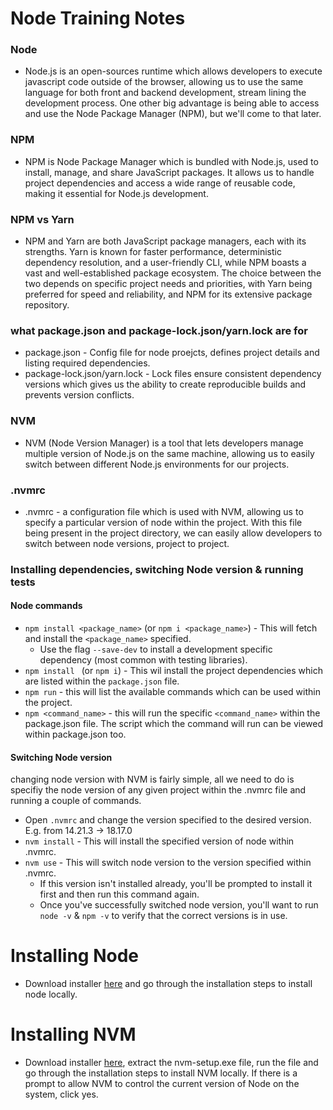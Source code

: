 # Node Training Notes

### **Node**
  - Node.js is an open-sources runtime which allows developers to execute javascript code outside of the browser, allowing us to use the same language for both front and backend development, stream lining the development process. One other big advantage is being able to access and use the Node Package Manager (NPM), but we'll come to that later.
### **NPM**
  - NPM is Node Package Manager which is bundled with Node.js, used to install, manage, and share JavaScript packages. It allows us to handle project dependencies and access a wide range of reusable code, making it essential for Node.js development.
### **NPM vs Yarn**
  - NPM and Yarn are both JavaScript package managers, each with its strengths. Yarn is known for faster performance, deterministic dependency resolution, and a user-friendly CLI, while NPM boasts a vast and well-established package ecosystem. The choice between the two depends on specific project needs and priorities, with Yarn being preferred for speed and reliability, and NPM for its extensive package repository.
### **what package.json and package-lock.json/yarn.lock are for**
  - package.json - Config file for node proejcts, defines project details and listing required dependencies.
  - package-lock.json/yarn.lock - Lock files ensure consistent dependency versions which gives us the ability to create reproducible builds and prevents version conflicts.
### **NVM**
  - NVM (Node Version Manager) is a tool that lets developers manage multiple version of Node.js on the same machine, allowing us to easily switch between different Node.js environments for our projects.
### **.nvmrc**
  - .nvmrc - a configuration file which is used with NVM, allowing us to specify a particular version of node within the project. With this file being present in the project directory, we can easily allow developers to switch between node versions, project to project.
### **Installing dependencies, switching Node version & running tests**
#### Node commands
  - ```npm install <package_name>``` (or ```npm i <package_name>```) - This will fetch and install the ```<package_name>``` specified. 
    - Use the flag ```--save-dev``` to install a development specific dependency (most common with testing libraries).
  - ```npm install ``` (or ```npm i```) - This wil install the project dependencies which are listed within the `package.json` file.
  - ```npm run``` - this will list the available commands which can be used within the project.
  - ```npm <command_name>``` - this will run the specific ```<command_name>``` within the package.json file. The script which the command will run can be viewed within package.json too.
#### Switching Node version
changing node version with NVM is fairly simple, all we need to do is specifiy the node version of any given project within the .nvmrc file and running a couple of commands.
  - Open ```.nvmrc``` and change the version specified to the desired version. E.g. from 14.21.3 -> 18.17.0
  - ```nvm install``` - This will install the specified version of node within .nvmrc.
  - ```nvm use``` - This will switch node version to the version specified within .nvmrc.
    - If this version isn't installed already, you'll be prompted to install it first and then run this command again.
    - Once you've successfully switched node version, you'll want to run ```node -v``` & ```npm -v``` to verify that the correct versions is in use.

# Installing Node
- Download installer [here](https://nodejs.org/en/download) and go through the installation steps to install node locally.
# Installing NVM
- Download installer [here](https://github.com/coreybutler/nvm-windows/releases/download/1.1.11/nvm-setup.zip), extract the nvm-setup.exe file, run the file and go through the installation steps to install NVM locally. If there is a prompt to allow NVM to control the current version of Node on the system, click yes.
